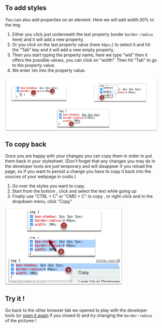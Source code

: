 ## To add styles

You can also add properties on an element. Here we will add width:30% to the img.

1. Either you click just underneath the last property (under `border-radius` here) and it will add a new property.
1. Or you click on the last property value (here `49px;`) to select it and hit the "Tab" key and it will add a new empty property.
1. Then you start typing the property name, here we type "wid" then it offers the possible values, you can click on "width". Then hit "Tab" to go to the property value.
1. We enter `30%` into the property value.

![](.guides/img/editing-content/adding-styles.png)

## To copy back

Once you are happy with your changes you can copy them in order to put them back in your stylesheet. (Don't forget that any changes you may do in the developer tools are just temporary and will disappear if you reload the page, so if you want to persist a change you have to copy it back into the sources of your webpage in codio.)

1. Go over the styles you want to copy.
1. Start from the bottom , click and select the text while going up
1. Finally use "CTRL + C" or "CMD + C" to copy , or right-click and in the dropdown menu, click "Copy"

![](.guides/img/editing-content/copying-back.png)

## Try it ! 
Go back to the other browser tab we opened to play with the developer tools (or <a href="introduction/index.html" target="_blank">open it again</a> if you closed it) and try changing the `border-radius` of the pictures !